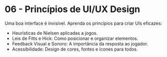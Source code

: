 # 06 - Princípios de UI/UX Design

Uma boa interface é invisível. Aprenda os princípios para criar UIs eficazes:
- Heurísticas de Nielsen aplicadas a jogos.
- Leis de Fitts e Hick: Como posicionar e organizar elementos.
- Feedback Visual e Sonoro: A importância da resposta ao jogador.
- Acessibilidade: Design de cores, fontes e ícones para todos.
